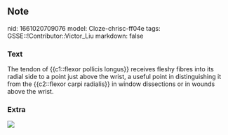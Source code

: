 ## Note
nid: 1661020709076
model: Cloze-chrisc-ff04e
tags: GSSE::!Contributor::Victor_Liu
markdown: false

### Text
The tendon of {{c1::flexor pollicis longus}} receives fleshy fibres into its radial side to a point just above the wrist, a useful point in distinguishing it from the {{c2::flexor carpi radialis}} in window dissections or in wounds above the wrist.

### Extra
<img src="paste-a0a1089ac6e2f4c18adb7f8541a6c187c45169a6.jpg">
